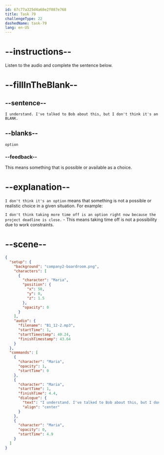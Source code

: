 ```yaml
---
id: 67c77a325d4a68e2f087e768
title: Task 79
challengeType: 22
dashedName: task-79
lang: en-US
---
```


<!-- (Audio) Maria: I understand. I've talked to Bob about this, but I don't think it's an option. -->

# --instructions--

Listen to the audio and complete the sentence below.  

# --fillInTheBlank--

## --sentence--

`I understand. I've talked to Bob about this, but I don't think it's an BLANK.`  

## --blanks--

`option`  

### --feedback--

This means something that is possible or available as a choice.  

# --explanation--

`I don't think it's an option` means that something is not a possible or realistic choice in a given situation. For example:

`I don't think taking more time off is an option right now because the project deadline is close.` - This means taking time off is not a possibility due to work constraints.

# --scene--

```json
{
  "setup": {
    "background": "company2-boardroom.png",
    "characters": [
      {
        "character": "Maria",
        "position": {
          "x": 50,
          "y": 0,
          "z": 1.5
        },
        "opacity": 0
      }
    ],
    "audio": {
      "filename": "B1_12-2.mp3",
      "startTime": 1,
      "startTimestamp": 40.24,
      "finishTimestamp": 43.64
    }
  },
  "commands": [
    {
      "character": "Maria",
      "opacity": 1,
      "startTime": 0
    },
    {
      "character": "Maria",
      "startTime": 1,
      "finishTime": 4.4,
      "dialogue": {
        "text": "I understand. I've talked to Bob about this, but I don't think it's an option.",
        "align": "center"
      }
    },
    {
      "character": "Maria",
      "opacity": 0,
      "startTime": 4.9
    }
  ]
}
```
